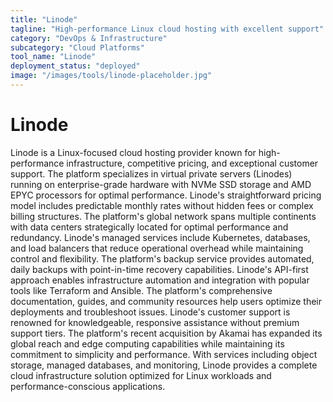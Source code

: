```yaml
---
title: "Linode"
tagline: "High-performance Linux cloud hosting with excellent support"
category: "DevOps & Infrastructure"
subcategory: "Cloud Platforms"
tool_name: "Linode"
deployment_status: "deployed"
image: "/images/tools/linode-placeholder.jpg"
---
```


# Linode

Linode is a Linux-focused cloud hosting provider known for high-performance infrastructure, competitive pricing, and exceptional customer support. The platform specializes in virtual private servers (Linodes) running on enterprise-grade hardware with NVMe SSD storage and AMD EPYC processors for optimal performance. Linode's straightforward pricing model includes predictable monthly rates without hidden fees or complex billing structures. The platform's global network spans multiple continents with data centers strategically located for optimal performance and redundancy. Linode's managed services include Kubernetes, databases, and load balancers that reduce operational overhead while maintaining control and flexibility. The platform's backup service provides automated, daily backups with point-in-time recovery capabilities. Linode's API-first approach enables infrastructure automation and integration with popular tools like Terraform and Ansible. The platform's comprehensive documentation, guides, and community resources help users optimize their deployments and troubleshoot issues. Linode's customer support is renowned for knowledgeable, responsive assistance without premium support tiers. The platform's recent acquisition by Akamai has expanded its global reach and edge computing capabilities while maintaining its commitment to simplicity and performance. With services including object storage, managed databases, and monitoring, Linode provides a complete cloud infrastructure solution optimized for Linux workloads and performance-conscious applications.
